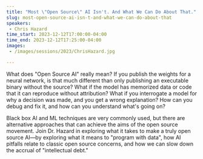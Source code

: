 ```yaml
---
title: "Most \"Open Source\" AI Isn't. And What We Can Do About That."
slug: most-open-source-ai-isn-t-and-what-we-can-do-about-that
speakers:
 - Chris Hazard
time_start: 2023-12-12T17:00:00-04:00
time_end: 2023-12-12T17:25:00-04:00
images:
 - /images/sessions/2023/ChrisHazard.jpg

---
```


What does "Open Source AI" really mean? If you publish the weights for a neural network, is that much different than only publishing an executable binary without the source? What if the model has memorized data or code that it can reproduce without attribution? What if you interrogate a model for why a decision was made, and you get a wrong explanation? How can you debug and fix it, and how can you understand what's going on?
 
Black box AI and ML techniques are very commonly used, but there are alternative approaches that can achieve the aims of the open source movement. Join Dr. Hazard in exploring what it takes to make a truly open source AI—by exploring what it means to "program with data", how AI pitfalls relate to classic open source concerns, and how we can slow down the accrual of "intellectual debt."